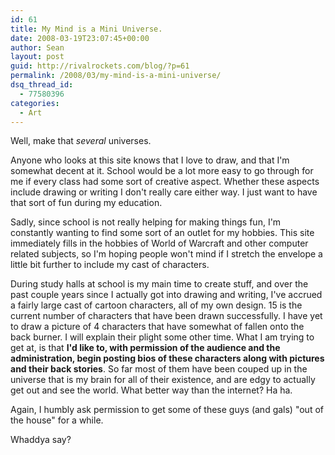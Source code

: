 ```yaml
---
id: 61
title: My Mind is a Mini Universe.
date: 2008-03-19T23:07:45+00:00
author: Sean
layout: post
guid: http://rivalrockets.com/blog/?p=61
permalink: /2008/03/my-mind-is-a-mini-universe/
dsq_thread_id:
  - 77580396
categories:
  - Art
---
```

Well, make that _several_ universes.

Anyone who looks at this site knows that I love to draw, and that I'm somewhat decent at it. School would be a lot more easy to go through for me if every class had some sort of creative aspect. Whether these aspects include drawing or writing I don't really care either way. I just want to have that sort of fun during my education.

Sadly, since school is not really helping for making things fun, I'm constantly wanting to find some sort of an outlet for my hobbies. This site immediately fills in the hobbies of World of Warcraft and other computer related subjects, so I'm hoping people won't mind if I stretch the envelope a little bit further to include my cast of characters.

During study halls at school is my main time to create stuff, and over the past couple years since I actually got into drawing and writing, I've accrued a fairly large cast of cartoon characters, all of my own design. 15 is the current number of characters that have been drawn successfully. I have yet to draw a picture of 4 characters that have somewhat of fallen onto the back burner. I will explain their plight some other time. What I am trying to get at, is that **I'd like to, with permission of the audience and the administration, begin posting bios of these characters along with pictures and their back stories**. So far most of them have been couped up in the universe that is my brain for all of their existence, and are edgy to actually get out and see the world. What better way than the internet? Ha ha.

Again, I humbly ask permission to get some of these guys (and gals) "out of the house" for a while.

Whaddya say?